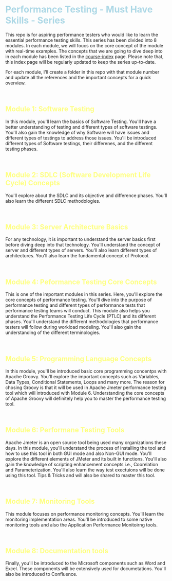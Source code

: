 <style>
blue { color: #ADD8E6 }
yellow { color: #feff80}
</style>

# <blue>Performance Testing - Must Have Skills - Series</blue>

This repo is for aspiring performance testers who would like to learn the essential performance testing skills. This series has been divided into 8 modules. In each module, we will foucs on the core concept of the module with real-time examples. The concepts that we are going to dive deep into in each module has been listed in the [course-index]() page. Please note that, this index page will be regularly updated to keep the series up-to-date.

For each module, I'll create a folder in this repo with that module number and update all the references and the important concepts for a quick overview.

<br>

## <yellow>Module 1: Software Testing</yellow>

In this module, you'll learn the basics of Software Testing. You'll have a better understanding of testing and different types of software testings. You'll also gain the knowledge of why Software will have issues and different types of testings to address those issues. You'll be introduced different types of Software testings, their differenes, and the different testing phases.

<br>

## <yellow>Module 2: SDLC (Software Development Life Cycle) Concepts</yellow>

You'll explore about the SDLC and its objective and difference phases. You'll also learn the different SDLC methodologies.

<br>

## <yellow>Module 3: Server Architecture Basics</yellow>

For any technology, it is important to understand the server basics first before diving deep into that technology. You'll understand the concept of server and different types of servers. You'll also learn different types of architectures. You'll also learn the fundamental concept of Protocol.

<br>

## <yellow>Module 4: Peformance Testing Core Concepts</yellow>

This is one of the important modules in this series. Here, you'll explore the core concepts of performance testing. You'll dive into the purpose of performance testing and different types of performance tests that performance testing teams will conduct. This module also helps you understand the Performance Testing Life Cycle (PTLC) and its different phases. You'll understand the different methodologies that performance testers will follow during workload modeling. You'll also gain the understanding of the different terminologies.

<br>

## <yellow>Module 5: Programming Language Concepts</yellow>

In this module, you'll be introduced basic core programming concentps with Apache Groovy. You'll explore the important concepts such as Variables, Data Types, Conditional Statements, Loops and many more. The reason for chosing Groovy is that it will be used in Apache Jmeter performance testing tool which will introduced with Module 6. Understanding the core concepts of Apache Groovy will definitely help you to master the performance testing tool.

<br>

## <yellow>Module 6: Performane Testing Tools</yellow>

Apache Jmeter is an open source tool being used many organizations these days. In this module, you'll understand the process of installing the tool and how to use this tool in both GUI mode and also Non-GUI mode. You'll explore the different elements of JMeter and its built in functions. You'll also gain the knowledge of scripting enhancement concepts i.e., Coorelation and Parameterization. You'll also learn the way test exectuions will be done using this tool. Tips & Tricks and will also be shared to master this tool.

<br>

## <yellow>Module 7: Monitoring Tools</yellow>

This module focuses on performance monitoring concepts. You'll learn the monitoring implementation areas. You'll be introduced to some native monitoring tools and also the Application Performance Monitoirng tools.

<br>

## <yellow>Module 8: Documentation tools</yellow>

Finally, you'll be introduced to the Microsoft components such as Word and Excel. These components will be extensively used for documetations. You'll also be introduced to Confluence.
